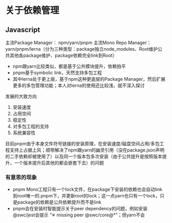# 关于依赖管理

## Javascript
主流Package Manager： npm/yarn/pnpm
主流Mono Repo Manager：yarn/pnpm/lerna（分为三种类型：package独立node_modules、Root维护公共其他各package维护、package依赖完全link到Root）

* npm跟yarn比较类似，都是基于公共模块提升，依赖拍平
* pnpm基于symbolic link，天然支持多包工程
* 其中lerna处于更上层，基于npm这种更底层的Package Manager，然后扩展更多的多包管理功能；本人对lerna的使用还比较浅，就不深入探讨


发展的大致方向

1. 安装速度
2. 占用空间
3. 稳定性
4. 对多包工程的支持
5. 系统兼容性

目前pnpm由于本身文件符号链接的安装原理，在安装速度/磁盘空间占用/多包工程支持上占据上风；顺带解决了npm跟yarn的幽灵引用（没在package.json声明的二手依赖却被使用了）以及同一个版本包多次安装（由于公共提升是按照版本提升，一个版本提升后其他的都会嵌套下去）的问题

### 有意思的现象

* pnpm Mono工程只有一个lock文件，在package下安装的依赖也会自动link到root唯一的.pnpm下，并更新root的lock；这一点yarn也只有一个lock，只是package的依赖是公共依赖提升而不是link
* pnpm会在安装时智能提示关于peer dependency的问题，例如安装 @swc/jest会提示 “✕ missing peer @swc/core@*”；但yarn不会